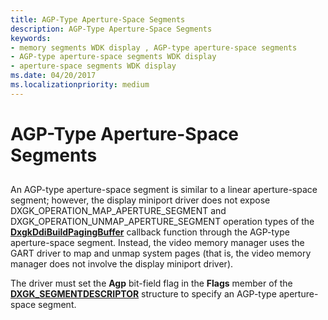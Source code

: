 ```yaml
---
title: AGP-Type Aperture-Space Segments
description: AGP-Type Aperture-Space Segments
keywords:
- memory segments WDK display , AGP-type aperture-space segments
- AGP-type aperture-space segments WDK display
- aperture-space segments WDK display
ms.date: 04/20/2017
ms.localizationpriority: medium
---
```


# AGP-Type Aperture-Space Segments


## <span id="ddk_agp_type_aperture_space_segments_gg"></span><span id="DDK_AGP_TYPE_APERTURE_SPACE_SEGMENTS_GG"></span>


An AGP-type aperture-space segment is similar to a linear aperture-space segment; however, the display miniport driver does not expose DXGK\_OPERATION\_MAP\_APERTURE\_SEGMENT and DXGK\_OPERATION\_UNMAP\_APERTURE\_SEGMENT operation types of the [**DxgkDdiBuildPagingBuffer**](/windows-hardware/drivers/ddi/d3dkmddi/nc-d3dkmddi-dxgkddi_buildpagingbuffer) callback function through the AGP-type aperture-space segment. Instead, the video memory manager uses the GART driver to map and unmap system pages (that is, the video memory manager does not involve the display miniport driver).

The driver must set the **Agp** bit-field flag in the **Flags** member of the [**DXGK\_SEGMENTDESCRIPTOR**](/windows-hardware/drivers/ddi/d3dkmddi/ns-d3dkmddi-_dxgk_segmentdescriptor) structure to specify an AGP-type aperture-space segment.

 

